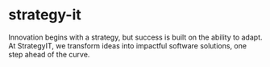 # strategy-it
Innovation begins with a strategy, but success is built on the ability to adapt. At StrategyIT, we transform ideas into impactful software solutions, one step ahead of the curve.
